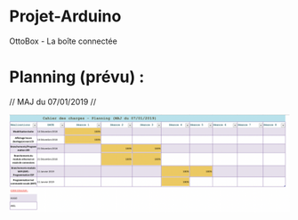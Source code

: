 # Projet-Arduino
OttoBox - La boîte connectée
<br/>
# Planning (prévu) :
// MAJ du 07/01/2019 //

![alt tag](https://raw.githubusercontent.com/ProjetOttoBox/Projet-Arduino/master/Ressources/Planning_MAJ_07_01_2019.png)
